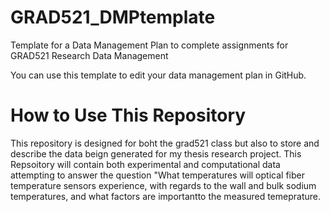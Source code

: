 # GRAD521_DMPtemplate
Template for a Data Management Plan to complete assignments for GRAD521 Research Data Management

You can use this template to edit your data management plan in GitHub. 

# How to Use This Repository
This repository is designed for boht the grad521 class but also to store and describe the data beign generated for my thesis research project. This Repsoitory will contain both experimental and computational data attempting to answer the question "What temperatures will optical fiber temperature sensors experience, with regards to the wall and bulk sodium temperatures, and what factors are importantto the measured temeprature.

